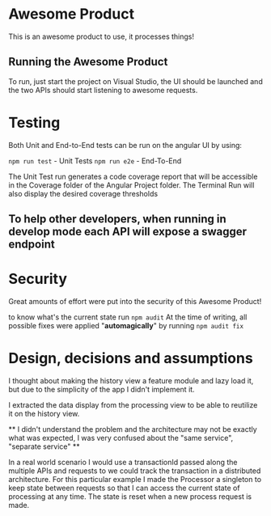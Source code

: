 # Awesome Product  

This is an awesome product to use, it processes things!  
## Running the Awesome Product

To run, just start the project on Visual Studio, the UI should be launched and the two APIs should start listening to awesome requests.

# Testing  

Both Unit and End-to-End tests can be run on the angular UI by using:

`npm run test` - Unit Tests
`npm run e2e` - End-To-End

The Unit Test run generates a code coverage report that will be accessible in the Coverage folder of the Angular Project folder.
The Terminal Run will also display the desired coverage thresholds

## To help other developers, when running in develop mode each API will expose a swagger endpoint


# Security  

Great amounts of effort were put into the security of this Awesome Product!

to know what's the current state run `npm audit`
At the time of writing, all possible fixes were applied "**automagically**" by running `npm audit fix`

# Design, decisions and assumptions  

I thought about making the history view a feature module and lazy load it, but due to the simplicity of the app I didn't implement it.

I extracted the data display from the processing view to be able to reutilize it on the history view.

** I didn't understand the problem and the architecture may not be exactly what was expected, I was very confused about the "same service", "separate service" **

In a real world scenario I would use a transactionId passed along the multiple APIs and requests to we could track the transaction in a distributed architecture.
For this particular example I made the Processor a singleton to keep state between requests so that I can access the current state of processing at any time.
The state is reset when a new process request is made.


